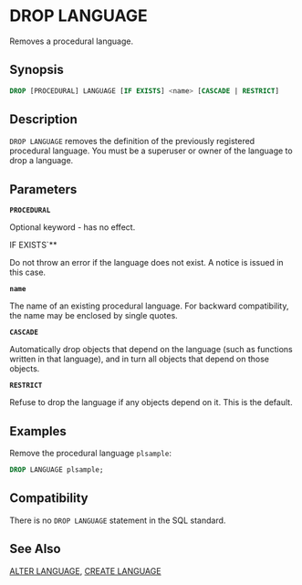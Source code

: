 # DROP LANGUAGE

Removes a procedural language.

## Synopsis

```sql
DROP [PROCEDURAL] LANGUAGE [IF EXISTS] <name> [CASCADE | RESTRICT]
```

## Description

`DROP LANGUAGE` removes the definition of the previously registered procedural language. You must be a superuser or owner of the language to drop a language.

## Parameters

**`PROCEDURAL`**

Optional keyword - has no effect.

IF EXISTS`**

Do not throw an error if the language does not exist. A notice is issued in this case.

**`name`**

The name of an existing procedural language. For backward compatibility, the name may be enclosed by single quotes.

**`CASCADE`**

Automatically drop objects that depend on the language (such as functions written in that language), and in turn all objects that depend on those objects.

**`RESTRICT`**

Refuse to drop the language if any objects depend on it. This is the default.

## Examples

Remove the procedural language `plsample`:

```sql
DROP LANGUAGE plsample;
```

## Compatibility

There is no `DROP LANGUAGE` statement in the SQL standard.

## See Also

[ALTER LANGUAGE](/docs/sql-statements/sql-stmt-alter-language.md), [CREATE LANGUAGE](/docs/sql-statements/sql-stmt-create-language.md)



